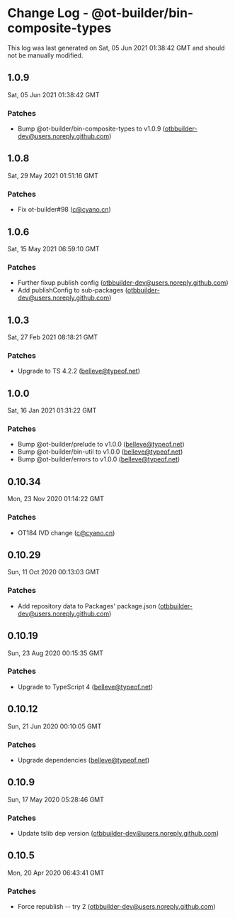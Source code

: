 # Change Log - @ot-builder/bin-composite-types

This log was last generated on Sat, 05 Jun 2021 01:38:42 GMT and should not be manually modified.

<!-- Start content -->

## 1.0.9

Sat, 05 Jun 2021 01:38:42 GMT

### Patches

- Bump @ot-builder/bin-composite-types to v1.0.9 (otbbuilder-dev@users.noreply.github.com)

## 1.0.8

Sat, 29 May 2021 01:51:16 GMT

### Patches

- Fix ot-builder#98 (c@cyano.cn)

## 1.0.6

Sat, 15 May 2021 06:59:10 GMT

### Patches

- Further fixup publish config (otbbuilder-dev@users.noreply.github.com)
- Add publishConfig to sub-packages (otbbuilder-dev@users.noreply.github.com)

## 1.0.3

Sat, 27 Feb 2021 08:18:21 GMT

### Patches

- Upgrade to TS 4.2.2 (belleve@typeof.net)

## 1.0.0

Sat, 16 Jan 2021 01:31:22 GMT

### Patches

- Bump @ot-builder/prelude to v1.0.0 (belleve@typeof.net)
- Bump @ot-builder/bin-util to v1.0.0 (belleve@typeof.net)
- Bump @ot-builder/errors to v1.0.0 (belleve@typeof.net)

## 0.10.34

Mon, 23 Nov 2020 01:14:22 GMT

### Patches

- OT184 IVD change (c@cyano.cn)

## 0.10.29

Sun, 11 Oct 2020 00:13:03 GMT

### Patches

- Add repository data to Packages' package.json (otbbuilder-dev@users.noreply.github.com)

## 0.10.19

Sun, 23 Aug 2020 00:15:35 GMT

### Patches

- Upgrade to TypeScript 4 (belleve@typeof.net)

## 0.10.12

Sun, 21 Jun 2020 00:10:05 GMT

### Patches

- Upgrade dependencies (belleve@typeof.net)

## 0.10.9

Sun, 17 May 2020 05:28:46 GMT

### Patches

- Update tslib dep version (otbbuilder-dev@users.noreply.github.com)

## 0.10.5

Mon, 20 Apr 2020 06:43:41 GMT

### Patches

- Force republish -- try 2 (otbbuilder-dev@users.noreply.github.com)
